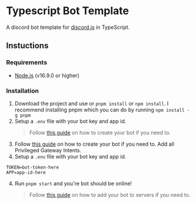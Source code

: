 # Typescript Bot Template

A discord bot template for [discord.js](https://discord.js.org/#/) in TypeScript.

## Instuctions
### Requirements
* [Node.js](https://nodejs.org/en/) (v16.9.0 or higher)
### Installation
1. Download the project and use or `pnpm install` or `npm install`. I recommend installing pnpm which you can do by running `npm install -g pnpm `
2. Setup a `.env` file with your bot key and app id.
   >Follow [this guide](https://discordjs.guide/preparations/setting-up-a-bot-application.html) on how to create your bot if you need to.
2. Follow [this guide](https://discordjs.guide/preparations/setting-up-a-bot-application.html) on how to create your bot if you need to. Add all Privileged Gateway Intents.
3. Setup a `.env` file with your bot key and app id.
```env
TOKEN=bot-token-here
APP=app-id-here
```
4. Run `pnpm start` and you're bot should be online!
    >Follow [this guide](https://discordjs.guide/preparations/adding-your-bot-to-servers.html) on how to add your bot to servers if you need to.
